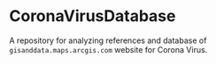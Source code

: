 # CoronaVirusDatabase
A repository for analyzing references and database of `gisanddata.maps.arcgis.com` website for Corona Virus.
